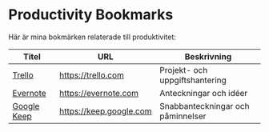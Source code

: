 # Productivity Bookmarks

Här är mina bokmärken relaterade till produktivitet:

| Titel                       | URL                                  | Beskrivning                       |
|-----------------------------|--------------------------------------|-----------------------------------|
| [Trello](https://trello.com) | https://trello.com                   | Projekt- och uppgiftshantering    |
| [Evernote](https://evernote.com) | https://evernote.com             | Anteckningar och idéer           |
| [Google Keep](https://keep.google.com) | https://keep.google.com    | Snabbanteckningar och påminnelser|
